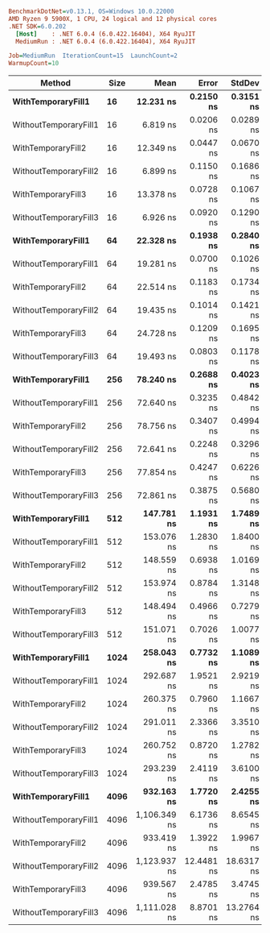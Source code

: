 ``` ini

BenchmarkDotNet=v0.13.1, OS=Windows 10.0.22000
AMD Ryzen 9 5900X, 1 CPU, 24 logical and 12 physical cores
.NET SDK=6.0.202
  [Host]    : .NET 6.0.4 (6.0.422.16404), X64 RyuJIT
  MediumRun : .NET 6.0.4 (6.0.422.16404), X64 RyuJIT

Job=MediumRun  IterationCount=15  LaunchCount=2  
WarmupCount=10  

```
|                Method | Size |         Mean |      Error |     StdDev |       Median |          Min |          Max |          P90 |  Gen 0 | Allocated |
|---------------------- |----- |-------------:|-----------:|-----------:|-------------:|-------------:|-------------:|-------------:|-------:|----------:|
|    **WithTemporaryFill1** |   **16** |    **12.231 ns** |  **0.2150 ns** |  **0.3151 ns** |    **12.435 ns** |    **11.870 ns** |    **12.597 ns** |    **12.572 ns** |      **-** |         **-** |
| WithoutTemporaryFill1 |   16 |     6.819 ns |  0.0206 ns |  0.0289 ns |     6.818 ns |     6.770 ns |     6.890 ns |     6.858 ns |      - |         - |
|    WithTemporaryFill2 |   16 |    12.349 ns |  0.0447 ns |  0.0670 ns |    12.332 ns |    12.234 ns |    12.462 ns |    12.447 ns |      - |         - |
| WithoutTemporaryFill2 |   16 |     6.899 ns |  0.1150 ns |  0.1686 ns |     6.833 ns |     6.793 ns |     7.438 ns |     7.222 ns |      - |         - |
|    WithTemporaryFill3 |   16 |    13.378 ns |  0.0728 ns |  0.1067 ns |    13.384 ns |    13.192 ns |    13.523 ns |    13.499 ns |      - |         - |
| WithoutTemporaryFill3 |   16 |     6.926 ns |  0.0920 ns |  0.1290 ns |     6.834 ns |     6.777 ns |     7.146 ns |     7.061 ns |      - |         - |
|    **WithTemporaryFill1** |   **64** |    **22.328 ns** |  **0.1938 ns** |  **0.2840 ns** |    **22.191 ns** |    **21.956 ns** |    **22.886 ns** |    **22.681 ns** |      **-** |         **-** |
| WithoutTemporaryFill1 |   64 |    19.281 ns |  0.0700 ns |  0.1026 ns |    19.303 ns |    19.093 ns |    19.413 ns |    19.406 ns |      - |         - |
|    WithTemporaryFill2 |   64 |    22.514 ns |  0.1183 ns |  0.1734 ns |    22.533 ns |    22.137 ns |    22.984 ns |    22.734 ns |      - |         - |
| WithoutTemporaryFill2 |   64 |    19.435 ns |  0.1014 ns |  0.1421 ns |    19.385 ns |    19.212 ns |    19.712 ns |    19.660 ns |      - |         - |
|    WithTemporaryFill3 |   64 |    24.728 ns |  0.1209 ns |  0.1695 ns |    24.733 ns |    24.368 ns |    25.097 ns |    24.967 ns |      - |         - |
| WithoutTemporaryFill3 |   64 |    19.493 ns |  0.0803 ns |  0.1178 ns |    19.488 ns |    19.306 ns |    19.726 ns |    19.644 ns |      - |         - |
|    **WithTemporaryFill1** |  **256** |    **78.240 ns** |  **0.2688 ns** |  **0.4023 ns** |    **78.273 ns** |    **77.406 ns** |    **78.878 ns** |    **78.704 ns** |      **-** |         **-** |
| WithoutTemporaryFill1 |  256 |    72.640 ns |  0.3235 ns |  0.4842 ns |    72.496 ns |    71.723 ns |    73.889 ns |    73.290 ns |      - |         - |
|    WithTemporaryFill2 |  256 |    78.756 ns |  0.3407 ns |  0.4994 ns |    78.881 ns |    78.030 ns |    79.831 ns |    79.297 ns |      - |         - |
| WithoutTemporaryFill2 |  256 |    72.641 ns |  0.2248 ns |  0.3296 ns |    72.659 ns |    71.708 ns |    73.276 ns |    73.028 ns |      - |         - |
|    WithTemporaryFill3 |  256 |    77.854 ns |  0.4247 ns |  0.6226 ns |    77.937 ns |    76.730 ns |    79.392 ns |    78.537 ns |      - |         - |
| WithoutTemporaryFill3 |  256 |    72.861 ns |  0.3875 ns |  0.5680 ns |    72.903 ns |    71.725 ns |    74.266 ns |    73.330 ns |      - |         - |
|    **WithTemporaryFill1** |  **512** |   **147.781 ns** |  **1.1931 ns** |  **1.7489 ns** |   **147.506 ns** |   **145.245 ns** |   **151.116 ns** |   **150.340 ns** |      **-** |         **-** |
| WithoutTemporaryFill1 |  512 |   153.076 ns |  1.2830 ns |  1.8400 ns |   152.454 ns |   150.436 ns |   157.752 ns |   155.870 ns | 0.0625 |   1,048 B |
|    WithTemporaryFill2 |  512 |   148.559 ns |  0.6938 ns |  1.0169 ns |   148.691 ns |   146.177 ns |   150.265 ns |   149.855 ns |      - |         - |
| WithoutTemporaryFill2 |  512 |   153.974 ns |  0.8784 ns |  1.3148 ns |   154.436 ns |   151.175 ns |   156.201 ns |   155.340 ns | 0.0625 |   1,048 B |
|    WithTemporaryFill3 |  512 |   148.494 ns |  0.4966 ns |  0.7279 ns |   148.425 ns |   147.324 ns |   150.375 ns |   149.545 ns |      - |         - |
| WithoutTemporaryFill3 |  512 |   151.071 ns |  0.7026 ns |  1.0077 ns |   150.984 ns |   148.566 ns |   152.944 ns |   152.330 ns | 0.0625 |   1,048 B |
|    **WithTemporaryFill1** | **1024** |   **258.043 ns** |  **0.7732 ns** |  **1.1089 ns** |   **257.769 ns** |   **256.510 ns** |   **261.118 ns** |   **259.385 ns** |      **-** |         **-** |
| WithoutTemporaryFill1 | 1024 |   292.687 ns |  1.9521 ns |  2.9219 ns |   291.617 ns |   287.979 ns |   298.393 ns |   296.571 ns | 0.1235 |   2,072 B |
|    WithTemporaryFill2 | 1024 |   260.375 ns |  0.7960 ns |  1.1667 ns |   260.043 ns |   258.820 ns |   263.378 ns |   261.949 ns |      - |         - |
| WithoutTemporaryFill2 | 1024 |   291.011 ns |  2.3366 ns |  3.3510 ns |   290.987 ns |   286.439 ns |   302.023 ns |   294.300 ns | 0.1235 |   2,072 B |
|    WithTemporaryFill3 | 1024 |   260.752 ns |  0.8720 ns |  1.2782 ns |   260.920 ns |   258.558 ns |   262.768 ns |   262.395 ns |      - |         - |
| WithoutTemporaryFill3 | 1024 |   293.239 ns |  2.4119 ns |  3.6100 ns |   293.448 ns |   285.867 ns |   300.588 ns |   297.880 ns | 0.1235 |   2,072 B |
|    **WithTemporaryFill1** | **4096** |   **932.163 ns** |  **1.7720 ns** |  **2.4255 ns** |   **932.392 ns** |   **926.036 ns** |   **935.571 ns** |   **934.937 ns** |      **-** |         **-** |
| WithoutTemporaryFill1 | 4096 | 1,106.349 ns |  6.1736 ns |  8.6545 ns | 1,106.077 ns | 1,091.791 ns | 1,128.959 ns | 1,117.844 ns | 0.4902 |   8,216 B |
|    WithTemporaryFill2 | 4096 |   933.419 ns |  1.3922 ns |  1.9967 ns |   933.467 ns |   929.114 ns |   937.353 ns |   935.625 ns |      - |         - |
| WithoutTemporaryFill2 | 4096 | 1,123.937 ns | 12.4481 ns | 18.6317 ns | 1,128.346 ns | 1,094.363 ns | 1,160.002 ns | 1,147.945 ns | 0.4902 |   8,216 B |
|    WithTemporaryFill3 | 4096 |   939.567 ns |  2.4785 ns |  3.4745 ns |   939.704 ns |   934.058 ns |   948.915 ns |   943.812 ns |      - |         - |
| WithoutTemporaryFill3 | 4096 | 1,111.028 ns |  8.8701 ns | 13.2764 ns | 1,109.025 ns | 1,091.277 ns | 1,148.722 ns | 1,130.649 ns | 0.4902 |   8,216 B |
